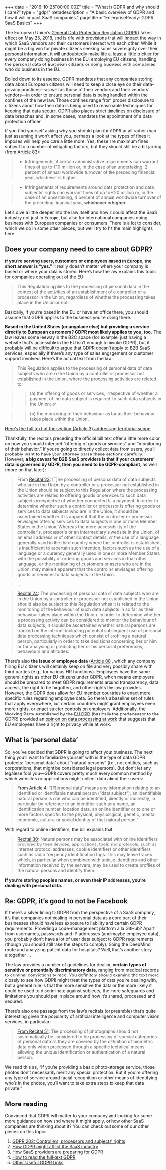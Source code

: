 +++
date = "2016-10-25T00:00:00Z"
title = "What is GDPR and why should I care?"
type = "gdpr"
metadescription = "A basic overview of GDPR and how it will impact SaaS companies."
pagetitle = "EnterpriseReady: GDPR SaaS Basics"
+++

The European Union’s [General Data Protection Regulation (GDPR)](https://www.eugdpr.org/) takes effect on May 25, 2018, and is rife with provisions that will impact the way in which SaaS vendors and their customers interact with each other. While it might be a big win for private citizens seeking some sovereignty over their personal information, it will undoubtedly make life at least a little trickier for every company doing business in the EU, employing EU citizens, handling the personal data of European citizens or doing business with companies who do business in the EU.

Boiled down to its essence, GDPR mandates that any companies storing data about European citizens will need to keep a close eye on their data-privacy practices—as well as those of their vendors and their vendors’ vendors—in order to ensure personal data is being handled within the confines of the new law. Those confines range from proper disclosure to citizens about how their data is being used to reasonable techniques for keeping that data secure. GDPR also places strict timelines on disclosure of data breaches and, in some cases, mandates the appointment of a data protection officer.

If you find yourself asking why you should plan for GDPR at all rather than just assuming it won’t affect you, perhaps a look at the types of fines it imposes will help you care a little more. Yes, these are maximum fines subject to a number of mitigating factors, but they should still be a bit jarring ([from Article 83](https://gdpr-info.eu/art-83-gdpr/)):

>  * Infringements of certain administrative requirements can warrant fines of up to €10 million or, in the case of an undertaking, 2 percent of annual worldwide turnover of the preceding financial year, whichever is higher.

> * Infringements of requirements around data protection and data subjects’ rights can warrant fines of up to €20 million or, in the case of an undertaking, 4 percent of annual worldwide turnover of the preceding financial year, **whichever is higher**.

Let’s dive a little deeper into the law itself and how it could affect the SaaS industry not just in Europe, but also for international companies doing business with European companies or consumers. There is a lot to consider, which we do in some other pieces, but we’ll try to hit the main highlights here.

## Does your company need to care about GDPR?

**If you’re serving users, customers or employees based in Europe, the short answer is “yes.”** It really doesn’t matter where your company is based or where your data is stored. Here’s how the law explains this topic for companies operating out of the EU:

> This Regulation applies to the processing of personal data in the context of the activities of an establishment of a controller or a processor in the Union, regardless of whether the processing takes place in the Union or not.

Basically, if you’re based in the EU or have an office there, you should assume that GDPR applies to the business you’re doing there.

**Based in the United States (or anyplace else) but providing a service directly to European customers? GDPR most likely applies to you, too.** The law leaves some leeway in the B2C space (for example, just having a website that’s accessible in the EU isn’t enough to invoke GDPR), but it probably will be difficult to argue that GDPR doesn’t apply to B2B SaaS services, especially if there’s any type of sales engagement or customer support involved. Here’s the actual text from the law:

> This Regulation applies to the processing of personal data of data subjects who are in the Union by a controller or processor not established in the Union, where the processing activities are related to:

>> (a)  the offering of goods or services, irrespective of whether a payment of the data subject is required, to such data subjects in the Union; or

>> (b)  the monitoring of their behaviour as far as their behaviour takes place within the Union.

[Here’s the full text of the section (Article 3) addressing territorial scope](https://gdpr-info.eu/art-3-gdpr/).

Thankfully, the recitals preceding the official bill text offer a little more color on how you should interpret “offering of goods or services” and “monitoring of their behavior.” If you’re going to directly collect data from users, you’ll probably want to have your attorney parse these sections carefully. However, **a big caveat for B2B SaaS providers is that if your customers’ data is governed by GDPR, then you need to be GDPR-compliant**, as well (more on that later):

> From [Recital 23](https://gdpr-info.eu/recitals/no-23/): [T]he processing of personal data of data subjects who are in the Union by a controller or a processor not established in the Union should be subject to this Regulation where the processing activities are related to offering goods or services to such data subjects irrespective of whether connected to a payment. In order to determine whether such a controller or processor is offering goods or services to data subjects who are in the Union, it should be ascertained whether it is apparent that the controller or processor envisages offering services to data subjects in one or more Member States in the Union. Whereas the mere accessibility of the controller's, processor's or an intermediary's website in the Union, of an email address or of other contact details, or the use of a language generally used in the third country where the controller is established, is insufficient to ascertain such intention, factors such as the use of a language or a currency generally used in one or more Member States with the possibility of ordering goods and services in that other language, or the mentioning of customers or users who are in the Union, may make it apparent that the controller envisages offering goods or services to data subjects in the Union.

> ...

> [Recital 24](https://gdpr-info.eu/recitals/no-24/): The processing of personal data of data subjects who are in the Union by a controller or processor not established in the Union should also be subject to this Regulation when it is related to the monitoring of the behaviour of such data subjects in so far as their behaviour takes place within the Union. In order to determine whether a processing activity can be considered to monitor the behaviour of data subjects, it should be ascertained whether natural persons are tracked on the internet including potential subsequent use of personal data processing techniques which consist of profiling a natural person, particularly in order to take decisions concerning her or him or for analysing or predicting her or his personal preferences, behaviours and attitudes.

There’s also **the issue of employee data** ([Article 88](https://gdpr-info.eu/art-88-gdpr/)), which any company hiring EU citizens will certainly keep on file and very possibly share with third parties (e.g., for various HR functions). Employees have the same general rights as other EU citizens under GDPR, which means employers should be prepared to meet GDPR requirements around transparency, data access, the right to be forgotten, and other rights the law provides. However, the GDPR does allow for EU member countries to enact more specific rules regarding employee data. So there’s a baseline set of rules that apply everywhere, but certain countries might grant employees even more rights, or enact stricter controls on employers. Additionally, the Working Party established by the [EU DPD](https://en.wikipedia.org/wiki/Data_Protection_Directive) (basically the predecessor to the GDPR) provided an [opinion on data processing at work](http://ec.europa.eu/newsroom/article29/item-detail.cfm?item_id=610169) that suggests that EU employees have a right to privacy while at work.

## What is ‘personal data’
So, you’ve decided that GDPR is going to affect your business. The next thing you’ll want to familiarize yourself with is the type of data GDPR protects: “personal data” about “natural persons” (i.e., not entities, such as corporations, that might be considered legal persons). But don’t let any legalese fool you—GDPR covers pretty much every common method by which websites or applications might collect data about their users:

> [From Article 4](https://gdpr-info.eu/art-4-gdpr/): “[P]ersonal data” means any information relating to an identified or identifiable natural person (“data subject”); an identifiable natural person is one who can be identified, directly or indirectly, in particular by reference to an identifier such as a name, an identification number, location data, an online identifier or to one or more factors specific to the physical, physiological, genetic, mental, economic, cultural or social identity of that natural person.”

With regard to online identifiers, the bill explains that

> [Recital 30](https://gdpr-info.eu/recitals/no-30/): Natural persons may be associated with online identifiers provided by their devices, applications, tools and protocols, such as internet protocol addresses, cookie identifiers or other identifiers such as radio frequency identification tags. This may leave traces which, in particular when combined with unique identifiers and other information received by the servers, may be used to create profiles of the natural persons and identify them.

**If you’re storing people’s names, or even their IP addresses, you’re dealing with personal data.**

## Re: GDPR, it’s good to not be Facebook

If there’s a silver lining to GDPR from the perspective of a SaaS company, it’s that companies not dealing in personal data as a core part of their businesses should have less exposure to liability and certain GDPR requirements. Providing a code-management platform a la GitHub? Apart from usernames, passwords and IP addresses (and maybe employee data), you probably don’t have a lot of user data subject to GDPR requirements (though you should still take the steps to comply). Going the DeepMind route and analyzing patient data for hospitals? Well, that’s another story altogether ...

The law provides a number of guidelines for dealing **certain types of sensitive or potentially discriminatory data**, ranging from medical records to criminal convictions to race. You definitely should examine the text more closely to see how GDPR might treat the types of data you’re dealing with, but a general rule is that the more sensitive the data or the more likely it could be used to discriminate against subjects, the more safeguards and limitations you should put in place around how it’s shared, processed and secured.

There’s also one passage from the law’s recitals (or preamble) that’s quite interesting given the popularity of artificial intelligence and computer vision services, in particular:

> [From Recital 51](https://gdpr-info.eu/recitals/no-51/): The processing of photographs should not systematically be considered to be processing of special categories of personal data as they are covered by the definition of biometric data only when processed through a specific technical means allowing the unique identification or authentication of a natural person.

We read this as, “If you’re providing a basic photo-storage service, those photos don’t necessarily merit any special protection. But if you’re offering any type of service around facial recognition or other means of identifying who’s in the photos, you’ll want to take extra steps to keep that data private.”

## More reading
Convinced that GDPR will matter to your company and looking for some more guidance on how and where it might apply, or how other SaaS companies are thinking about it? You can check out some of our other pieces on this topic:

1. [GDPR 202: Controllers, processors and subjects’ rights](/gdpr/gdpr-202)
1. [How GDPR might affect the SaaS industry](/gdpr/gdpr-saas)
1. [How SaaS providers are preparing for GDPR](/gdpr/preparing-for-gdpr)
1. [How to read the full-text GDPR](/gdpr/how-to-read-gdpr)
1. [Other Useful GDPR Links](/gdpr/useful-gdpr-links)
